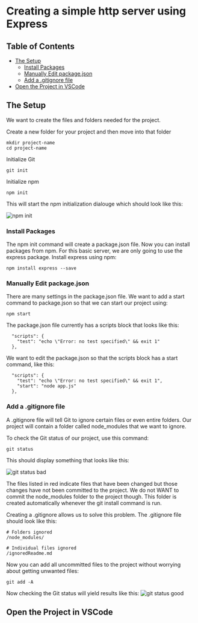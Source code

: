 # Creating a simple http server using Express

## Table of Contents
- [The Setup](#the-setup)
  * [Install Packages](#install-packages)
  * [Manually Edit package.json](#manually-edit-package.json)
  * [Add a .gitignore file](#add-a-.gitignore-file)
- [Open the Project in VSCode](#open-the-project-in-vscode)
<!-- toc -->

## The Setup
We want to create the files and folders needed for the project.

Create a new folder for your project and then move into that folder
```
mkdir project-name
cd project-name
```
Initialize Git
```
git init
```
Initialize npm
```
npm init
```
This will start the npm initialization dialouge which should look like this:

![npm init](https://bjm-github-pics.s3-us-west-2.amazonaws.com/npm-init.png)

### Install Packages
The npm init command will create a package.json file. Now you can install packages from npm.
For this basic server, we are only going to use the express package.
Install express using npm:
```
npm install express --save
```

### Manually Edit package.json
There are many settings in the package.json file.
We want to add a start command to package.json so that we can start our project using:
```
npm start
```

The package.json file currently has a scripts block that looks like this:
```
  "scripts": {
    "test": "echo \"Error: no test specified\" && exit 1"
  },
```

We want to edit the package.json so that the scripts block has a start command, like this:
```
  "scripts": {
    "test": "echo \"Error: no test specified\" && exit 1",
    "start": "node app.js"
  },
```

### Add a .gitignore file
A .gitignore file will tell Git to ignore certain files or even entire folders.
Our project will contain a folder called node_modules that we want to ignore.

To check the Git status of our project, use this command:
```
git status
```

This should display something that looks like this:

![git status bad](https://bjm-github-pics.s3-us-west-2.amazonaws.com/git-status-bad.png)

The files listed in red indicate files that have been changed but those changes have not been committed to the project.
We do not WANT to commit the node_modules folder to the project though. This folder is created automatically whenever the git install command is run.

Creating a .gitignore allows us to solve this problem.
The .gitignore file should look like this:
```
# Folders ignored
/node_modules/

# Individual files ignored
/ignoredReadme.md
```

Now you can add all uncommitted files to the project without worrying about getting unwanted files:
```
git add -A
```

Now checking the Git status will yield results like this:
![git status good](https://bjm-github-pics.s3-us-west-2.amazonaws.com/git-status-good.png)

## Open the Project in VSCode
